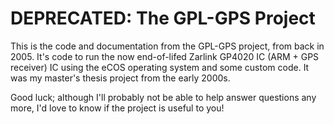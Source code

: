 # DEPRECATED: The GPL-GPS Project

This is the code and documentation from the GPL-GPS project, from back in 2005. It's code to run the now end-of-lifed Zarlink GP4020 IC (ARM + GPS receiver) IC using the eCOS operating system and some custom code. It was my master's thesis project from the early 2000s. 

Good luck; although I'll probably not be able to help answer questions any more, I'd love to know if the project is useful to you!

